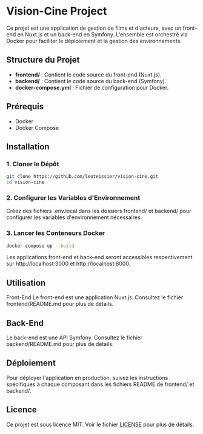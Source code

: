 # Vision-Cine Project

Ce projet est une application de gestion de films et d'acteurs, avec un front-end en Nuxt.js et un back-end en Symfony. L'ensemble est orchestré via Docker pour faciliter le déploiement et la gestion des environnements.

## Structure du Projet

- **frontend/** : Contient le code source du front-end (Nuxt.js).
- **backend/** : Contient le code source du back-end (Symfony).
- **docker-compose.yml** : Fichier de configuration pour Docker.

## Prérequis

- Docker
- Docker Compose

## Installation

### 1. Cloner le Dépôt

```bash
git clone https://github.com/leoteissier/vision-cine.git
cd vision-cine
```

### 2. Configurer les Variables d'Environnement

Créez des fichiers .env.local dans les dossiers frontend/ et backend/ pour configurer les variables d'environnement nécessaires.

### 3. Lancer les Conteneurs Docker

```bash
docker-compose up --build
```

Les applications front-end et back-end seront accessibles respectivement sur http://localhost:3000 et http://localhost:8000.

## Utilisation

Front-End
Le front-end est une application Nuxt.js. Consultez le fichier frontend/README.md pour plus de détails.

## Back-End

Le back-end est une API Symfony. Consultez le fichier backend/README.md pour plus de détails.

## Déploiement

Pour déployer l'application en production, suivez les instructions spécifiques à chaque composant dans les fichiers README de frontend/ et backend/.

## Licence

Ce projet est sous licence MIT. Voir le fichier [LICENSE](LICENSE) pour plus de détails.

